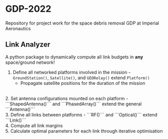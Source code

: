 # GDP-2022
Repository for project work for the space debris removal GDP at Imperial Aeronautics

## Link Analyzer
A python package to dynamically compute all link budgets in **any** space/ground network!

1. Define all networked platforms involved in the mission - ```GroundStation()```, ```Satellite()```, and ```GEORelay()``` extend ```Platform()```
    - Propagate satellite positions for the duration of the mission
</br>
2. Set antenna configurations mounted on each platform - ```ShapedAntenna()``` and ```PhasedArray()``` extend the general ```Antenna()```
</br>
3. Define all links between platforms - ```RF()``` and ```Optical()``` extend ```Link()```
</br>
4. Compute all link margins
</br>
5. Calculate optimal parameters for each link through iterative optimisation